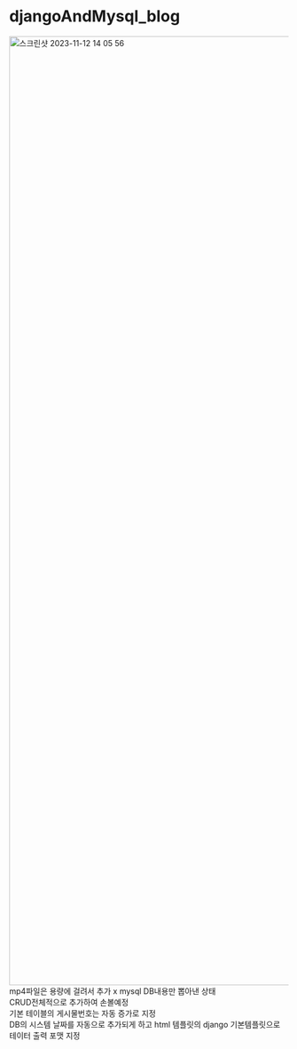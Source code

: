 # djangoAndMysql_blog
<img width="1708" alt="스크린샷 2023-11-12 14 05 56" src="https://github.com/wngh1212/djangoAndMysql_blog/assets/88926634/17186ee1-e77b-4454-aaab-00b028037f8e"><br>
mp4파일은 용량에 걸려서 추가 x
mysql DB내용만 뽑아낸 상태
<br>CRUD전체적으로 추가하여 손볼예정
<br>기본 테이블의 게시물번호는 자동 증가로 지정
<br>DB의 시스템 날짜를 자동으로 추가되게 하고 html 템플릿의 django 기본템플릿으로 테이터 출력 포맷 지정
